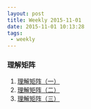 ```yaml
---
layout: post
title: Weekly 2015-11-01
date: 2015-11-01 10:13:28
tags:
 - weekly
---
```


###  理解矩阵

1. [理解矩阵（一）](http://blog.csdn.net/myan/article/details/647511)
2. [理解矩阵（二）](http://blog.csdn.net/myan/article/details/649018)
3. [理解矩阵（三）](http://blog.csdn.net/myan/article/details/1865397)

